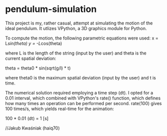 # pendulum-simulation
This project is my, rather casual, attempt at simulating the motion of the ideal pendulum.
It utlizes VPython, a 3D graphics module for Python.

To compute the motion, the following parametric equations were used:
x = L*sin(theta)
y = -L*cos(theta)

where L is the length of the string (input by the user) and theta is the current spatial deviation:

theta = theta0 * sin(sqrt(g/l) * t)

where theta0 is the maximum spatial deviation (input by the user) and t is time.

The numerical solution required employing a time step (dt). I opted for a 0.01 interval, which combined with
VPython's rate() function, which defines how many times an operation can be performed per second. 
rate(100) gives 100 times/s, which yields real-time for the animation:

100 * 0.01 (dt) = 1 [s]


//Jakub Kwaśniak (haiq70)
